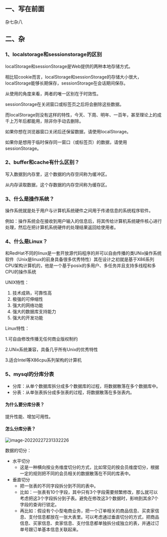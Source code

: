 ## 一、写在前面

杂七杂八

## 二、杂

### 1、localstorage和sessionstorage的区别

localStorage和sessionStorage是Web提供的两种本地存储方式。

相比较cookie而言，localStorage和sessionStorage的存储大小很大，localStorage能够长期保存，sessionStorage在会话期间保存。

从使用的角度来看，两者的唯一区别在于时效性。

sessionStorage在关闭窗口或标签页之后将会删除这些数据。

而localStorage则没有这样的特性，今天、下周、明年、一百年，甚至理论上的成千上万年后都能用，除非你手动去删除。

如果你想在浏览器窗口关闭后还保留数据，请使用localStorage。

如果你是想用于临时保存同一窗口（或标签页）的数据，请使用sessionStorage。

### 2、buffer和cache有什么区别？

写入数据到内存里，这个数据的内存空间称为缓冲区。

从内存读取数据，这个存数据的内存空间称为缓存区。

### 3、什么是操作系统？

操作系统就是处于用户与计算机系统硬件之间用于传递信息的系统程序软件。

例如：操作系统会在接收到用户输入的信息后，将其传给计算机系统硬件核心进行处理，然后在把计算机系统硬件的处理结果返回给使用者。

### 4、什么是Linux？

和RedHat不同的linux是一套开放源代码程序的并可以自由传播的类UNix操作系统软件（Unix是linux的前身具备很多优秀特性）其在设计之初就是基于X86系列CPU架构计算机的，他是一个基于posix的多用户、多任务并且支持多线程和多CPU的操作系统

UNIX特性：

1. 技术成熟，可靠性高
2. 极强的可伸缩性
3. 强大的网络功能
4. 强大的数据库支持能力
5. 强大的开发功能

Linux特性：

1.可自由修改传播无任何商业版权制约

2.UNix系统兼容，具备几乎所有Unix的优秀特性

3.适合Intel等X86cpu系列架构的计算机

### 5、mysql的分库分表

- 分库：从单个数据库拆分成多个数据库的过程，将数据散落在多个数据库中。
- 分表：从单张表拆分成多张表的过程，将数据散落在多张表内。

#### 为什么要分库分表？

提升性能、增加可用性。

#### 怎么分库分表？

![image-20220227231332226](D:\mystudy\internship\Cruel_Interview\participants\zhaoxinzhi\assets\2022_02_26杂\image-20220227231332226.png)

数据的切分：

- 水平切分
  - 这是一种横向按业务维度切分的方式，比如常见的按会员维度切分，根据一定的规则把不同的会员相关的数据散落在不同的库表中。
- 垂直切分
  - 把一张表的不同字段拆分到不同的表中。
  - 比如：一张表有10个字段，其中只有3个字段需要频繁修改，那么就可以考虑把这3个字段拆分到子表。避免在修改这3个数据时，影响到其余7个字段的查询行锁定。
  - 再比如：假设有个小型电商业务，把一个订单相关的商品信息、买卖家信息、支付信息都放在一张大表里。可以考虑通过垂直切分的方式，把商品信息、买家信息、卖家信息、支付信息都单独拆分成独立的表，并通过订单号跟订单基本信息关联起来。

